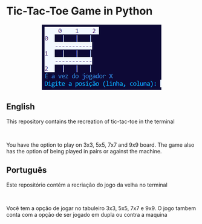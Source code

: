 # Tic-Tac-Toe Game in Python

<p align="center">
  <img src="tic-tac-toe-game/img/preview-tic-tac-toe-game.png" alt="Example Preview the Game">
</p>

## English
<p>This repository contains the recreation of tic-tac-toe in the terminal</p><br>
<p>You have the option to play on 3x3, 5x5, 7x7 and 9x9 board. The game also has the option of being played in pairs or against the machine.</p>

## Português 
<p>Este repositório contém a recriação do jogo da velha no terminal</p><br>
<p>Você tem a opção de jogar no tabuleiro 3x3, 5x5, 7x7 e 9x9. O jogo tambem conta com a opção de ser jogado em dupla ou contra a maquina</p>